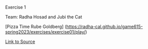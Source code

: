 Exercise 1

Team: Radha Hosad and Jubi the Cat

[Pizza Time Rube Goldberg] (https://radha-cal.github.io/game615-spring2023/exercises/exercise01/play/)

[Link to Source](https://radha-cal.github.io/game615-spring2023/exercises/exercise01/play/)
